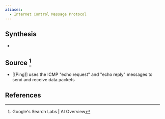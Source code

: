 ```yaml
---
aliases:
  - Internet Control Message Protocol
---
```

## Synthesis
- 
## Source [^1]
- [[Ping]] uses the ICMP "echo request" and "echo reply" messages to send and receive data packets
## References

[^1]: Google's Search Labs | AI Overview